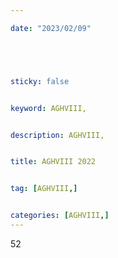 ```yaml
---

date: "2023/02/09"





sticky: false


keyword: AGHVIII,


description: AGHVIII,


title: AGHVIII 2022


tag: [AGHVIII,]


categories: [AGHVIII,]
---
```


52